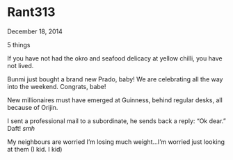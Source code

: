 # Rant313



December 18, 2014

5 things

If you have not had the okro and seafood delicacy at yellow chilli, you have not lived. 

Bunmi just bought a brand new Prado, baby! We are celebrating all the way into the weekend. Congrats, babe! 

New millionaires must have emerged at Guinness, behind regular desks, all because of Orijin. 

I sent a professional mail to a subordinate, he sends back a reply: “Ok dear.” Daft! *smh*

My neighbours are worried I’m losing much weight…I’m worried just looking at them (I kid. I kid)